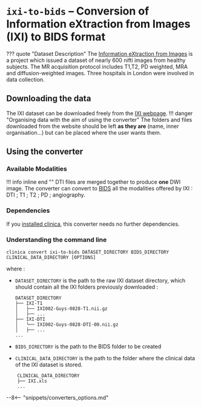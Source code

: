 # `ixi-to-bids` – Conversion of Information eXtraction from Images (IXI) to BIDS format
??? quote "Dataset Description"
    The [Information eXtraction from Images](https://brain-development.org/ixi-dataset/)
    is a project which issued a dataset of nearly 600 nifti images from healthy subjects.
    The MR acquisition protocol includes T1,T2, PD weighted, MRA and diffusion-weighted images.
    Three hospitals in London were involved in data collection.

## Downloading the data
The IXI dataset can be downloaded freely from the [IXI webpage](https://brain-development.org/ixi-dataset/).
!!! danger "Organising data with the aim of using the converter"
    The folders and files downloaded from the website should be left **as they are** (name, inner organisation...) but can be
    placed where the user wants them.

## Using the converter
### Available Modalities

!!! info inline end ""
    DTI files are merged together to produce **one** DWI image.
The converter can convert to [BIDS](../glossary.md#bids) all the modalities offered by IXI :
DTI ; T1 ; T2 ; PD ; angiography.


### Dependencies
If you [installed clinica](../Installation.md#install-clinica), this converter needs no further dependencies.

### Understanding the command line
```{ .bash .copy }
clinica convert ixi-to-bids DATASET_DIRECTORY BIDS_DIRECTORY CLINICAL_DATA_DIRECTORY [OPTIONS]
```
where :

- `DATASET_DIRECTORY` is the path to the raw IXI dataset directory, which should contain all the IXI folders previously downloaded :
  ```text title="DATASET_DIRECTORY Organisation"
  DATASET_DIRECTORY
  ├── IXI-T1
  │   ├── IXI002-Guys-0828-T1.nii.gz
  │   ├── ...
  ├── IXI-DTI
  │   └── IXI002-Guys-0828-DTI-00.nii.gz
  │   ├── ...
  ...
  ```

- `BIDS_DIRECTORY` is the path to the BIDS folder to be created
- `CLINICAL_DATA_DIRECTORY` is the path to the folder where the clinical data of the IXI dataset is stored.
```text title="CLINICAL_DATA_DIRECTORY Organisation"
    CLINICAL_DATA_DIRECTORY
    ├── IXI.xls
    ...
```

--8<-- "snippets/converters_options.md"
